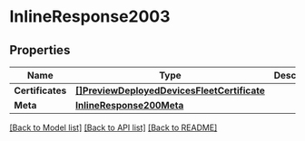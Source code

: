 # InlineResponse2003

## Properties

Name | Type | Description | Notes
------------ | ------------- | ------------- | -------------
**Certificates** | [**[]PreviewDeployedDevicesFleetCertificate**](preview.deployed_devices.fleet.certificate.md) |  | [optional] 
**Meta** | [**InlineResponse200Meta**](inline_response_200_meta.md) |  | [optional] 

[[Back to Model list]](../README.md#documentation-for-models) [[Back to API list]](../README.md#documentation-for-api-endpoints) [[Back to README]](../README.md)


